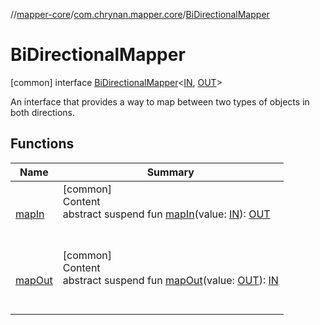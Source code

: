 //[mapper-core](../../../index.md)/[com.chrynan.mapper.core](../index.md)/[BiDirectionalMapper](index.md)



# BiDirectionalMapper  
 [common] interface [BiDirectionalMapper](index.md)<[IN](index.md), [OUT](index.md)>

An interface that provides a way to map between two types of objects in both directions.

   


## Functions  
  
|  Name |  Summary | 
|---|---|
| <a name="com.chrynan.mapper.core/BiDirectionalMapper/mapIn/#TypeParam(bounds=[kotlin.Any?])/PointingToDeclaration/"></a>[mapIn](map-in.md)| <a name="com.chrynan.mapper.core/BiDirectionalMapper/mapIn/#TypeParam(bounds=[kotlin.Any?])/PointingToDeclaration/"></a>[common]  <br>Content  <br>abstract suspend fun [mapIn](map-in.md)(value: [IN](index.md)): [OUT](index.md)  <br><br><br>|
| <a name="com.chrynan.mapper.core/BiDirectionalMapper/mapOut/#TypeParam(bounds=[kotlin.Any?])/PointingToDeclaration/"></a>[mapOut](map-out.md)| <a name="com.chrynan.mapper.core/BiDirectionalMapper/mapOut/#TypeParam(bounds=[kotlin.Any?])/PointingToDeclaration/"></a>[common]  <br>Content  <br>abstract suspend fun [mapOut](map-out.md)(value: [OUT](index.md)): [IN](index.md)  <br><br><br>|

